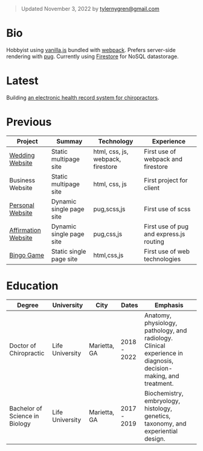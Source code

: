 > Updated November 3, 2022 by [tylernygren@gmail.com](mailto:tylernygren@gmail.com)

# Bio

Hobbyist using [vanilla.js](http://vanilla-js.com/) bundled with [webpack](https://webpack.js.org/). Prefers server-side rendering with [pug](https://pugjs.org/api/getting-started.html). Currently using [Firestore](https://firebase.google.com/products/firestore) for NoSQL datastorage.

# Latest

Building [an electronic health record system for chiropractors](https://github.com/tylernygrendc/praktiki).

# Previous

|Project|Summay|Technology|Experience|
|---|---|---|---|
|[Wedding Website](https://github.com/tylernygrendc/wedding)|Static multipage site|html, css, js, webpack, firestore|First use of webpack and firestore|
|Business Website|Static multipage site|html, css, js|First project for client|
|[Personal Website](https://github.com/tylernygrendc/bio)|Dynamic single page site|pug,scss,js|First use of scss|
|[Affirmation Website](https://github.com/tylernygrendc/hibarbora)|Dynamic single page site|pug,css,js|First use of pug and express.js routing|
|[Bingo Game](https://github.com/tylernygrendc/assemblybingo)|Static single page site|html,css,js|First use of web technologies|

# Education

|Degree|University|City|Dates|Emphasis|
|---|---|---|---|---|
|Doctor of Chiropractic|Life University|Marietta, GA|2018 - 2022|Anatomy, physiology, pathology, and radiology. Clinical experience in diagnosis, decision-making, and treatment.|
|Bachelor of Science in Biology|Life University|Marietta, GA|2017 - 2019|Biochemistry, embryology, histology, genetics, taxonomy, and experiential design.|

